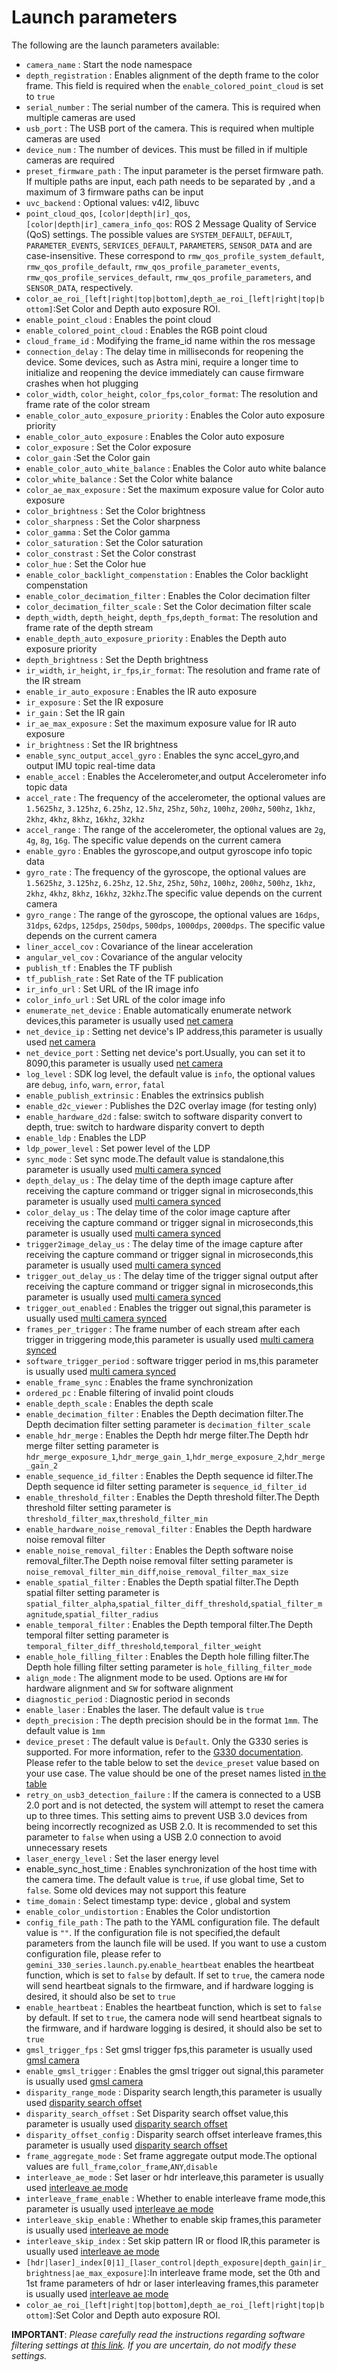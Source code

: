 # Launch parameters

The following are the launch parameters available:

* `camera_name` : Start the node namespace
* `depth_registration` : Enables alignment of the depth frame to the color frame. This field is required when the `enable_colored_point_cloud` is set to `true`
* `serial_number` : The serial number of the camera. This is required when multiple cameras are used
* `usb_port` : The USB port of the camera. This is required when multiple cameras are used
* `device_num` : The number of devices. This must be filled in if multiple cameras are required
* `preset_firmware_path` : The input parameter is the perset firmware path. If multiple paths are input, each path needs to be separated by `,`and a maximum of 3 firmware paths can be input
* `uvc_backend` : Optional values: v4l2, libuvc
* `point_cloud_qos`, `[color|depth|ir]_qos`, `[color|depth|ir]_camera_info_qos`: ROS 2 Message Quality of Service (QoS) settings. The possible values are `SYSTEM_DEFAULT`, `DEFAULT`, `PARAMETER_EVENTS`, `SERVICES_DEFAULT`, `PARAMETERS`, `SENSOR_DATA` and are case-insensitive. These correspond to `rmw_qos_profile_system_default`, `rmw_qos_profile_default`, `rmw_qos_profile_parameter_events`, `rmw_qos_profile_services_default`, `rmw_qos_profile_parameters`, and `SENSOR_DATA`, respectively.
* `color_ae_roi_[left|right|top|bottom]`,`depth_ae_roi_[left|right|top|bottom]`:Set Color and Depth auto exposure ROI.
* `enable_point_cloud` : Enables the point cloud
* `enable_colored_point_cloud` : Enables the RGB point cloud
* `cloud_frame_id` : Modifying the frame_id name within the ros message
* `connection_delay` : The delay time in milliseconds for reopening the device. Some devices, such as Astra mini, require a longer time to initialize and reopening the device immediately can cause firmware crashes when hot plugging
* `color_width`, `color_height`, `color_fps`,`color_format`: The resolution and frame rate of the color stream
* `enable_color_auto_exposure_priority` : Enables the Color auto exposure priority
* `enable_color_auto_exposure` : Enables the Color auto exposure
* `color_exposure` : Set the Color exposure
* `color_gain` :Set the Color gain
* `enable_color_auto_white_balance` : Enables the Color auto white balance
* `color_white_balance` : Set the Color white balance
* `color_ae_max_exposure` : Set the maximum exposure value for Color auto exposure
* `color_brightness` : Set the Color brightness
* `color_sharpness` : Set the Color sharpness
* `color_gamma` : Set the Color gamma
* `color_saturation` : Set the Color saturation
* `color_constrast` : Set the Color constrast
* `color_hue` : Set the Color hue
* `enable_color_backlight_compenstation` : Enables the Color backlight compenstation
* `enable_color_decimation_filter` : Enables the Color decimation filter
* `color_decimation_filter_scale` : Set the Color decimation filter scale
* `depth_width`, `depth_height`, `depth_fps`,`depth_format`: The resolution and frame rate of the depth stream
* `enable_depth_auto_exposure_priority` : Enables the Depth auto exposure priority
* `depth_brightness` : Set the Depth brightness
* `ir_width`, `ir_height`, `ir_fps`,`ir_format`: The resolution and frame rate of the IR stream
* `enable_ir_auto_exposure` : Enables the IR auto exposure
* `ir_exposure` : Set the IR exposure
* `ir_gain` : Set the IR gain
* `ir_ae_max_exposure` : Set the maximum exposure value for IR auto exposure
* `ir_brightness` : Set the IR brightness
* `enable_sync_output_accel_gyro` : Enables the sync accel_gyro,and output IMU topic real-time data
* `enable_accel` : Enables the Accelerometer,and output Accelerometer info topic data
* `accel_rate` : The frequency of the accelerometer, the optional values are `1.5625hz`, `3.125hz`, `6.25hz`, `12.5hz`, `25hz`, `50hz`, `100hz`, `200hz`, `500hz`, `1khz`, `2khz`, `4khz`, `8khz`, `16khz`, `32khz`
* `accel_range` : The range of the accelerometer, the optional values are `2g`, `4g`, `8g`, `16g`. The specific value depends on the current camera
* `enable_gyro` : Enables the gyroscope,and output gyroscope info topic data
* `gyro_rate` : The frequency of the gyroscope, the optional values are `1.5625hz`, `3.125hz`, `6.25hz`, `12.5hz`, `25hz`, `50hz`, `100hz`, `200hz`, `500hz`, `1khz`, `2khz`, `4khz`, `8khz`, `16khz`, `32khz`.The specific value depends on the current camera
* `gyro_range` : The range of the gyroscope, the optional values are `16dps`, `31dps`, `62dps`, `125dps`, `250dps`, `500dps`, `1000dps`, `2000dps`. The specific value depends on the
  current camera
* `liner_accel_cov` : Covariance of the linear acceleration
* `angular_vel_cov` : Covariance of the angular velocity
* `publish_tf` : Enables the TF publish
* `tf_publish_rate` : Set Rate of the TF publication
* `ir_info_url` : Set URL of the IR image info
* `color_info_url` : Set URL of the color image info
* `enumerate_net_device` : Enable automatically enumerate network devices,this parameter is usually used [net camera](./orbbec_camera/examples/net_camera/README.MD)
* `net_device_ip` : Setting net device's IP address,this parameter is usually used [net camera](./orbbec_camera/examples/net_camera/README.MD)
* `net_device_port` : Setting net device's port.Usually, you can set it to 8090,this parameter is usually used [net camera](./orbbec_camera/examples/net_camera/README.MD)
* `log_level` : SDK log level, the default value is `info`, the optional values are `debug`, `info`, `warn`, `error`, `fatal`
* `enable_publish_extrinsic` : Enables the extrinsics publish
* `enable_d2c_viewer` : Publishes the D2C overlay image (for testing only)
* `enable_hardware_d2d` : false: switch to software disparity convert to depth, true: switch to hardware disparity convert to depth
* `enable_ldp` : Enables the LDP
* `ldp_power_level` : Set power level of the LDP
* `sync_mode` : Set sync mode.The default value is standalone,this parameter is usually used [multi camera synced](./orbbec_camera/examples/multi_camera_synced/README.MD)
* `depth_delay_us` : The delay time of the depth image capture after receiving the capture command or trigger signal in microseconds,this parameter is usually used [multi camera synced](./orbbec_camera/examples/multi_camera_synced/README.MD)
* `color_delay_us` : The delay time of the color image capture after receiving the capture command or trigger signal in microseconds,this parameter is usually used [multi camera synced](./orbbec_camera/examples/multi_camera_synced/README.MD)
* `trigger2image_delay_us` : The delay time of the image capture after receiving the capture command or trigger signal in microseconds,this parameter is usually used [multi camera synced](./orbbec_camera/examples/multi_camera_synced/README.MD)
* `trigger_out_delay_us` : The delay time of the trigger signal output after receiving the capture command or trigger signal in microseconds,this parameter is usually used [multi camera synced](./orbbec_camera/examples/multi_camera_synced/README.MD)
* `trigger_out_enabled` : Enables the trigger out signal,this parameter is usually used [multi camera synced](./orbbec_camera/examples/multi_camera_synced/README.MD)
* `frames_per_trigger` : The frame number of each stream after each trigger in triggering mode,this parameter is usually used [multi camera synced](./orbbec_camera/examples/multi_camera_synced/README.MD)
* `software_trigger_period` : software trigger period in ms,this parameter is usually used [multi camera synced](./orbbec_camera/examples/multi_camera_synced/README.MD)
* `enable_frame_sync` : Enables the frame synchronization
* `ordered_pc` : Enable filtering of invalid point clouds
* `enable_depth_scale` : Enables the depth scale
* `enable_decimation_filter` : Enables the Depth decimation filter.The Depth decimation filter setting parameter is `decimation_filter_scale`
* `enable_hdr_merge` : Enables the Depth hdr merge filter.The Depth hdr merge filter setting parameter is `hdr_merge_exposure_1`,`hdr_merge_gain_1`,`hdr_merge_exposure_2`,`hdr_merge_gain_2`
* `enable_sequence_id_filter` : Enables the Depth sequence id filter.The Depth sequence id filter setting parameter is `sequence_id_filter_id`
* `enable_threshold_filter` : Enables the Depth threshold filter.The Depth threshold filter setting parameter is `threshold_filter_max`,`threshold_filter_min`
* `enable_hardware_noise_removal_filter` : Enables the Depth hardware noise removal filter
* `enable_noise_removal_filter` : Enables the Depth software noise removal_filter.The Depth noise removal filter setting parameter is `noise_removal_filter_min_diff`,`noise_removal_filter_max_size`
* `enable_spatial_filter` : Enables the Depth spatial filter.The Depth spatial filter setting parameter is `spatial_filter_alpha`,`spatial_filter_diff_threshold`,`spatial_filter_magnitude`,`spatial_filter_radius`
* `enable_temporal_filter` : Enables the Depth temporal filter.The Depth temporal filter setting parameter is `temporal_filter_diff_threshold`,`temporal_filter_weight`
* `enable_hole_filling_filter` : Enables the Depth hole filling filter.The Depth hole filling filter setting parameter is `hole_filling_filter_mode`
* `align_mode` : The alignment mode to be used. Options are `HW` for hardware alignment and `SW` for software alignment
* `diagnostic_period` : Diagnostic period in seconds
* `enable_laser` : Enables the laser. The default value is `true`
* `depth_precision` : The depth precision should be in the format `1mm`. The default value is `1mm`
* `device_preset` : The default value is `Default`. Only the G330 series is supported. For more information, refer to the [G330 documentation](https://www.orbbec.com/docs/g330-use-depth-presets/). Please refer to the table below to set the `device_preset` value based on your use case. The value should be one of the preset names listed [in the table](#predefined-presets)
* `retry_on_usb3_detection_failure` : If the camera is connected to a USB 2.0 port and is not detected, the system will attempt to reset the camera up to three times. This setting aims to prevent USB 3.0 devices from being incorrectly recognized as USB 2.0. It is recommended to set this parameter to `false` when using a USB 2.0 connection to avoid unnecessary resets
* `laser_energy_level` : Set the laser energy level
* enable_sync_host_time : Enables synchronization of the host time with the camera time. The default value is `true`, if use global time, Set to `false`. Some old devices may not support this feature
* `time_domain` : Select timestamp type: device , global and system
* `enable_color_undistortion` : Enables the Color undistortion
* `config_file_path` : The path to the YAML configuration file. The default value is `""`. If the configuration file is not specified,the default parameters from the launch file will be used. If you want to use a custom configuration file, please refer to `gemini_330_series.launch.py`.`enable_heartbeat` enables the heartbeat function, which is set to `false` by default. If set to `true`, the camera node will send heartbeat signals to the firmware, and if hardware logging is desired, it should also be set to `true`
* `enable_heartbeat` : Enables the heartbeat function, which is set to `false` by default. If set to `true`, the camera node will send heartbeat signals to the firmware, and if hardware logging is desired, it should also be set to `true`
* `gmsl_trigger_fps` : Set gmsl trigger fps,this parameter is usually used [gmsl camera](./orbbec_camera/examples/gmsl_camera/README.MD)
* `enable_gmsl_trigger` : Enables the gmsl trigger out signal,this parameter is usually used [gmsl camera](./orbbec_camera/examples/gmsl_camera/README.MD)
* `disparity_range_mode` : Disparity search length,this parameter is usually used [disparity search offset](./orbbec_camera/examples/disparity_search_offset/README.MD)
* `disparity_search_offset` : Set Disparity search offset value,this parameter is usually used [disparity search offset](./orbbec_camera/examples/disparity_search_offset/README.MD)
* `disparity_offset_config` : Disparity search offset interleave frames,this parameter is usually used [disparity search offset](./orbbec_camera/examples/disparity_search_offset/README.MD)
* `frame_aggregate_mode` : Set frame aggregate output mode.The optional values are `full_frame`,`color_frame`,`ANY`,`disable`
* `interleave_ae_mode` : Set laser or hdr interleave,this parameter is usually used [interleave ae mode](./orbbec_camera/examples/interleave_ae_mode/README.MD)
* `interleave_frame_enable` : Whether to enable interleave frame mode,this parameter is usually used [interleave ae mode](./orbbec_camera/examples/interleave_ae_mode/README.MD)
* `interleave_skip_enable` : Whether to enable skip frames,this parameter is usually used [interleave ae mode](./orbbec_camera/examples/interleave_ae_mode/README.MD)
* `interleave_skip_index` : Set skip pattern IR or flood IR,this parameter is usually used [interleave ae mode](./orbbec_camera/examples/interleave_ae_mode/README.MD)
* `[hdr|laser]_index[0|1]_[laser_control|depth_exposure|depth_gain|ir_brightness|ae_max_exposure]`:In interleave frame mode, set the 0th and 1st frame parameters of hdr or laser interleaving frames,this parameter is usually used [interleave ae mode](./orbbec_camera/examples/interleave_ae_mode/README.MD)
* `color_ae_roi_[left|right|top|bottom]`,`depth_ae_roi_[left|right|top|bottom]`:Set Color and Depth auto exposure ROI.

**IMPORTANT**: *Please carefully read the instructions regarding software filtering settings
at [this link](https://www.orbbec.com/docs/g330-use-depth-post-processing-blocks/). If you are uncertain, do not modify
these settings.*

